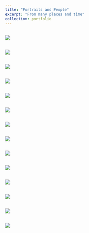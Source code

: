 ```yaml
---
title: "Portraits and People"
excerpt: "From many places and time"
collection: portfolio
---
```



 <br/><img src='/images/por1.JPG'>

 <br/><img src='/images/por2.JPG'>

 <br/><img src='/images/por3.JPG'>

 <br/><img src='/images/por4.JPG'>

 <br/><img src='/images/por5.JPG'>

 <br/><img src='/images/por6.JPG'>

 <br/><img src='/images/por7.JPG'>

 <br/><img src='/images/por8.JPG'>

 <br/><img src='/images/por9.JPG'>
 
 <br/><img src='/images/por10.JPG'>

 <br/><img src='/images/por11.JPG'>

 <br/><img src='/images/por12.JPG'>

 <br/><img src='/images/por13.JPG'>

 <br/><img src='/images/por14.JPG'>
